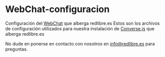 # WebChat-configuracion
Configuración del [WebChat](https://webchat.redlibre.es) que alberga redlibre.es
Estos son los archivos de configuración utilizados para nuestra instalación de [Converse.js](https://github.com/conversejs/converse.js) que alberga redlibre.es

No dude en ponerse en contacto con nosotros en info@redlibre.es para preguntas.
